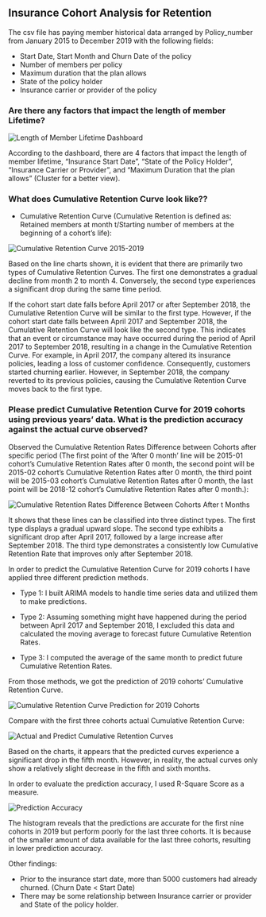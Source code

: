 ## Insurance Cohort Analysis for Retention

The csv file has paying member historical data arranged by Policy_number from January 2015 to December 2019 with the following fields:
-	Start Date, Start Month and Churn Date of the policy
-	Number of members per policy 
-	Maximum duration that the plan allows 
-	State of the policy holder
-	Insurance carrier or provider of the policy 

### Are there any factors that impact the length of member Lifetime? 
 
![Length of Member Lifetime Dashboard](https://user-images.githubusercontent.com/90480106/229950771-9554c698-106a-4371-a1af-19ce8172f2e4.png)


  According to the dashboard, there are 4 factors that impact the length of member lifetime, “Insurance Start Date”, “State of the Policy Holder”, “Insurance Carrier or Provider”, and “Maximum Duration that the plan allows” (Cluster for a better view).

### What does Cumulative Retention Curve look like??

  - Cumulative Retention Curve (Cumulative Retention is defined as: Retained members at month t/Starting number of members at the beginning of a cohort’s life):

  ![Cumulative Retention Curve 2015-2019](https://user-images.githubusercontent.com/90480106/224901907-e1165a7a-8a03-4b46-91c5-017b704585d6.png)


  Based on the line charts shown, it is evident that there are primarily two types of Cumulative Retention Curves. The first one demonstrates a gradual decline from month 2 to month 4. Conversely, the second type experiences a significant drop during the same time period.

  If the cohort start date falls before April 2017 or after September 2018, the Cumulative Retention Curve will be similar to the first type. However, if the cohort start date falls between April 2017 and September 2018, the Cumulative Retention Curve will look like the second type. This indicates that an event or circumstance may have occurred during the period of April 2017 to September 2018, resulting in a change in the Cumulative Retention Curve. For example, in April 2017, the company altered its insurance policies, leading a loss of customer confidence. Consequently, customers started churning earlier. However, in September 2018, the company reverted to its previous policies, causing the Cumulative Retention Curve moves back to the first type.

### Please predict Cumulative Retention Curve for 2019 cohorts using previous years’ data. What is the prediction accuracy against the actual curve observed? 

  Observed the Cumulative Retention Rates Difference between Cohorts after specific period (The first point of the ‘After 0 month’ line will be 2015-01 cohort’s Cumulative Retention Rates after 0 month, the second point will be 2015-02 cohort’s Cumulative Retention Rates after 0 month, the third point will be 2015-03 cohort’s Cumulative Retention Rates after 0 month, the last point will be 2018-12 cohort’s Cumulative Retention Rates after 0 month.):

 ![Cumulative Retention Rates Difference Between Cohorts After t Months](https://user-images.githubusercontent.com/90480106/224902199-a01797c6-470a-4f18-b5f6-2902e107433a.png)


  It shows that these lines can be classified into three distinct types. The first type displays a gradual upward slope. The second type exhibits a significant drop after April 2017, followed by a large increase after September 2018. The third type demonstrates a consistently low Cumulative Retention Rate that improves only after September 2018.

  In order to predict the Cumulative Retention Curve for 2019 cohorts I have applied three different prediction methods.

  - Type 1:
    I built ARIMA models to handle time series data and utilized them to make predictions.

  - Type 2:
    Assuming something might have happened during the period between April 2017 and September 2018, I excluded this data and calculated the moving average to forecast future Cumulative Retention Rates.

  - Type 3:
    I computed the average of the same month to predict future Cumulative Retention Rates.

  From those methods, we got the prediction of 2019 cohorts’ Cumulative Retention Curve.

 ![Cumulative Retention Curve Prediction for 2019 Cohorts ](https://user-images.githubusercontent.com/90480106/224902698-687e36a5-1147-4af6-942b-bab5df3a832e.png)


  Compare with the first three cohorts actual Cumulative Retention Curve:

 ![Actual and Predict Cumulative Retention Curves](https://user-images.githubusercontent.com/90480106/224902802-d6980de6-0808-46aa-900e-ba55f6d408c3.png)


  Based on the charts, it appears that the predicted curves experience a significant drop in the fifth month. However, in reality, the actual curves only show a relatively slight decrease in the fifth and sixth months.

  In order to evaluate the prediction accuracy, I used R-Square Score as a measure.

  ![Prediction Accuracy](https://user-images.githubusercontent.com/90480106/224902839-0e458ea3-4879-4b94-bd9d-e278dc0e7309.png)

 
  The histogram reveals that the predictions are accurate for the first nine cohorts in 2019 but perform poorly for the last three cohorts. It is because of the smaller amount of data available for the last three cohorts, resulting in lower prediction accuracy.



Other findings:
- Prior to the insurance start date, more than 5000 customers had already churned. (Churn Date < Start Date)
- There may be some relationship between Insurance carrier or provider and State of the policy holder.

